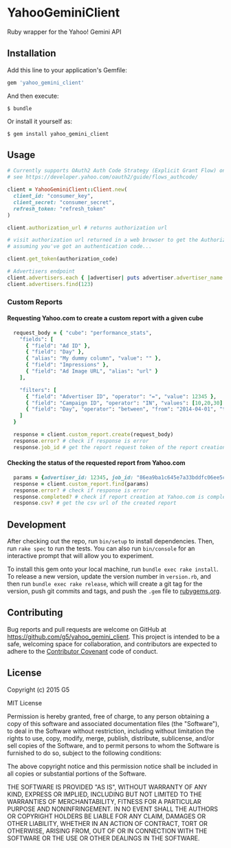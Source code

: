 # YahooGeminiClient

Ruby wrapper for the Yahoo! Gemini API

## Installation

Add this line to your application's Gemfile:

```ruby
gem 'yahoo_gemini_client'
```

And then execute:

    $ bundle

Or install it yourself as:

    $ gem install yahoo_gemini_client

## Usage

```ruby
# Currently supports OAuth2 Auth Code Strategy (Explicit Grant Flow) only
# see https://developer.yahoo.com/oauth2/guide/flows_authcode/

client = YahooGeminiClient::Client.new(
  client_id: "consumer_key",
  client_secret: "consumer_secret",
  refresh_token: "refresh_token"
)

client.authorization_url # returns authorization url

# visit authorization url returned in a web browser to get the Authorization Code
# assuming you've got an authentication code...

client.get_token(authorization_code)

# Advertisers endpoint
client.advertisers.each { |advertiser| puts advertiser.advertiser_name }
client.advertisers.find(123)
```

### Custom Reports

#### Requesting Yahoo.com to create a custom report with a given cube

```ruby
  request_body = { "cube": "performance_stats",
    "fields": [
      { "field": "Ad ID" },
      { "field": "Day" },
      { "alias": "My dummy column", "value": "" },
      { "field": "Impressions" },
      { "field": "Ad Image URL", "alias": "url" }
    ],

    "filters": [
      { "field": "Advertiser ID", "operator": "=", "value": 12345 },
      { "field": "Campaign ID", "operator": "IN", "values": [10,20,30] },
      { "field": "Day", "operator": "between", "from": "2014-04-01", "to": "2014-04-30" }
    ]
  }

  response = client.custom_report.create(request_body)
  response.error? # check if response is error
  response.job_id # get the report request token of the report creation job request at Yahoo.com
```

#### Checking the status of the requested report from Yahoo.com

```ruby
  params = {advertiser_id: 12345, job_id: "86ea9ba1c645e7a33bddfc06ee5c799fa40d02ce49632927"}
  response = client.custom_report.find(params)
  response.error? # check if response is error
  response.completed? # check if report creation at Yahoo.com is complete
  response.csv? # get the csv url of the created report
```

## Development

After checking out the repo, run `bin/setup` to install dependencies. Then, run `rake spec` to run the tests. You can also run `bin/console` for an interactive prompt that will allow you to experiment.

To install this gem onto your local machine, run `bundle exec rake install`. To release a new version, update the version number in `version.rb`, and then run `bundle exec rake release`, which will create a git tag for the version, push git commits and tags, and push the `.gem` file to [rubygems.org](https://rubygems.org).

## Contributing

Bug reports and pull requests are welcome on GitHub at https://github.com/g5/yahoo_gemini_client. This project is intended to be a safe, welcoming space for collaboration, and contributors are expected to adhere to the [Contributor Covenant](contributor-covenant.org) code of conduct.


## License

Copyright (c) 2015 G5

MIT License

Permission is hereby granted, free of charge, to any person obtaining a copy of this software and associated documentation files (the "Software"), to deal in the Software without restriction, including without limitation the rights to use, copy, modify, merge, publish, distribute, sublicense, and/or sell copies of the Software, and to permit persons to whom the Software is furnished to do so, subject to the following conditions:

The above copyright notice and this permission notice shall be included in all copies or substantial portions of the Software.

THE SOFTWARE IS PROVIDED "AS IS", WITHOUT WARRANTY OF ANY KIND, EXPRESS OR IMPLIED, INCLUDING BUT NOT LIMITED TO THE WARRANTIES OF MERCHANTABILITY, FITNESS FOR A PARTICULAR PURPOSE AND NONINFRINGEMENT. IN NO EVENT SHALL THE AUTHORS OR COPYRIGHT HOLDERS BE LIABLE FOR ANY CLAIM, DAMAGES OR OTHER LIABILITY, WHETHER IN AN ACTION OF CONTRACT, TORT OR OTHERWISE, ARISING FROM, OUT OF OR IN CONNECTION WITH THE SOFTWARE OR THE USE OR OTHER DEALINGS IN THE SOFTWARE.
